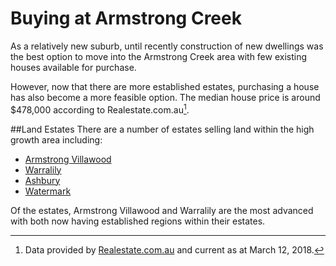 # Buying at Armstrong Creek

As a relatively new suburb, until recently construction of new dwellings was the best option to move into the Armstrong Creek area with few existing houses available for purchase. 

However, now that there are more established estates, purchasing a house has also become a more feasible option. The median house price is around $478,000 according to Realestate.com.au[^1].

##Land Estates
There are a number of estates selling land within the high growth area including:

- [Armstrong Villawood](http://armstrong.villawoodproperties.com.au)
- [Warralily](http://warralily.com.au)
- [Ashbury](http://ashburyestate.com.au)
- [Watermark](http://watermarkgeelong.com.au)

Of the estates, Armstrong Villawood and Warralily are the most advanced with both now having established regions within their estates.

[^1]: Data provided by [Realestate.com.au](https://www.realestate.com.au/neighbourhoods/armstrong%20creek-3217-vic) and current as at March 12, 2018.